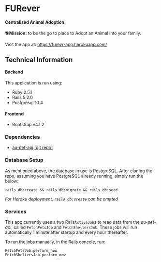 # FURever
#### Centralised Animal Adoption
:dog2:**Mission:** to be the go to place to Adopt an Animal into your family.

Visit the app at: https://furevr-app.herokuapp.com/

## Technical Information
#### Backend
This application is run using:
* Ruby 2.5.1
* Rails 5.2.0
* Postgresql 10.4

#### Frontend
* Bootstrap v4.1.2

### Dependencies
* [au-pet-api](https://au-pet-api.herokuapp.com/) [\[git repo\]](https://github.com/zailleh/aus_pet_crawler)

### Database Setup
As mentioned above, the database in use is PostgreSQL. After cloning the repo, assuming you have PostgreSQL already running, simply run the below:
```
rails db:create && rails db:migrate && rails db:seed
```
*For Heroku deployment, `rails db:create` can be omitted*

### Services 
This app currently uses a two Rails`ActiveJob`s to read data from the *au-pet-api*, called `FetchPetsJob` and `FetchSheltersJob`. These jobs will run automatically  1 minute after startup and every hour thereafter.

To run the jobs manually, in the Rails concole, run:
```
FetchPetsJob.perform_now
FetchSheltersJob.perform_now
```